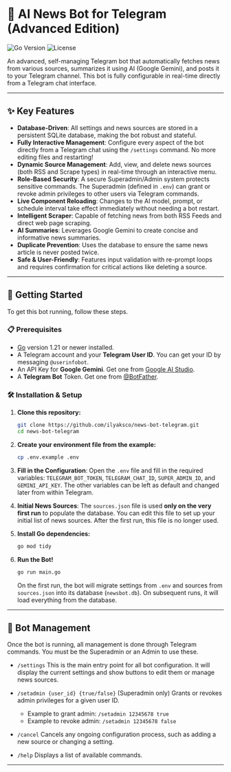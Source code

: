 # 🤖 AI News Bot for Telegram (Advanced Edition)

![Go Version](https://img.shields.io/badge/Go-1.21%2B-blue.svg)
![License](https://img.shields.io/badge/License-MIT-green.svg)

An advanced, self-managing Telegram bot that automatically fetches news from various sources, summarizes it using AI (Google Gemini), and posts it to your Telegram channel. This bot is fully configurable in real-time directly from a Telegram chat interface.

---

## ✨ Key Features

-   **Database-Driven**: All settings and news sources are stored in a persistent SQLite database, making the bot robust and stateful.
-   **Fully Interactive Management**: Configure every aspect of the bot directly from a Telegram chat using the `/settings` command. No more editing files and restarting!
-   **Dynamic Source Management**: Add, view, and delete news sources (both RSS and Scrape types) in real-time through an interactive menu.
-   **Role-Based Security**: A secure Superadmin/Admin system protects sensitive commands. The Superadmin (defined in `.env`) can grant or revoke admin privileges to other users via Telegram commands.
-   **Live Component Reloading**: Changes to the AI model, prompt, or schedule interval take effect immediately without needing a bot restart.
-   **Intelligent Scraper**: Capable of fetching news from both RSS Feeds and direct web page scraping.
-   **AI Summaries**: Leverages Google Gemini to create concise and informative news summaries.
-   **Duplicate Prevention**: Uses the database to ensure the same news article is never posted twice.
-   **Safe & User-Friendly**: Features input validation with re-prompt loops and requires confirmation for critical actions like deleting a source.

---

## 🚀 Getting Started

To get this bot running, follow these steps.

### 📋 Prerequisites

-   [Go](https://go.dev/dl/) version 1.21 or newer installed.
-   A Telegram account and your **Telegram User ID**. You can get your ID by messaging `@userinfobot`.
-   An API Key for **Google Gemini**. Get one from [Google AI Studio](https://aistudio.google.com/).
-   A **Telegram Bot** Token. Get one from [@BotFather](https://t.me/BotFather).

### 🛠️ Installation & Setup

1.  **Clone this repository:**
    ```sh
    git clone https://github.com/ilyaksco/news-bot-telegram.git
    cd news-bot-telegram
    ```

2.  **Create your environment file from the example:**
    ```sh
    cp .env.example .env
    ```

3.  **Fill in the Configuration**: Open the `.env` file and fill in the required variables: `TELEGRAM_BOT_TOKEN`, `TELEGRAM_CHAT_ID`, `SUPER_ADMIN_ID`, and `GEMINI_API_KEY`. The other variables can be left as default and changed later from within Telegram.

4.  **Initial News Sources**: The `sources.json` file is used **only on the very first run** to populate the database. You can edit this file to set up your initial list of news sources. After the first run, this file is no longer used.

5.  **Install Go dependencies:**
    ```sh
    go mod tidy
    ```

6.  **Run the Bot!**
    ```sh
    go run main.go
    ```
    On the first run, the bot will migrate settings from `.env` and sources from `sources.json` into its database (`newsbot.db`). On subsequent runs, it will load everything from the database.

---

## 🤖 Bot Management

Once the bot is running, all management is done through Telegram commands. You must be the Superadmin or an Admin to use these.

-   `/settings`
    This is the main entry point for all bot configuration. It will display the current settings and show buttons to edit them or manage news sources.

-   `/setadmin {user_id} {true/false}`
    (Superadmin only) Grants or revokes admin privileges for a given user ID.
    -   Example to grant admin: `/setadmin 12345678 true`
    -   Example to revoke admin: `/setadmin 12345678 false`

-   `/cancel`
    Cancels any ongoing configuration process, such as adding a new source or changing a setting.

-   `/help`
    Displays a list of available commands.

---

